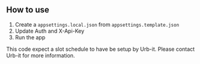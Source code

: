## How to use

1. Create a `appsettings.local.json` from `appsettings.template.json`
2. Update Auth and X-Api-Key
3. Run the app

This code expect a slot schedule to have be setup by Urb-it. Please contact Urb-it for more information.
